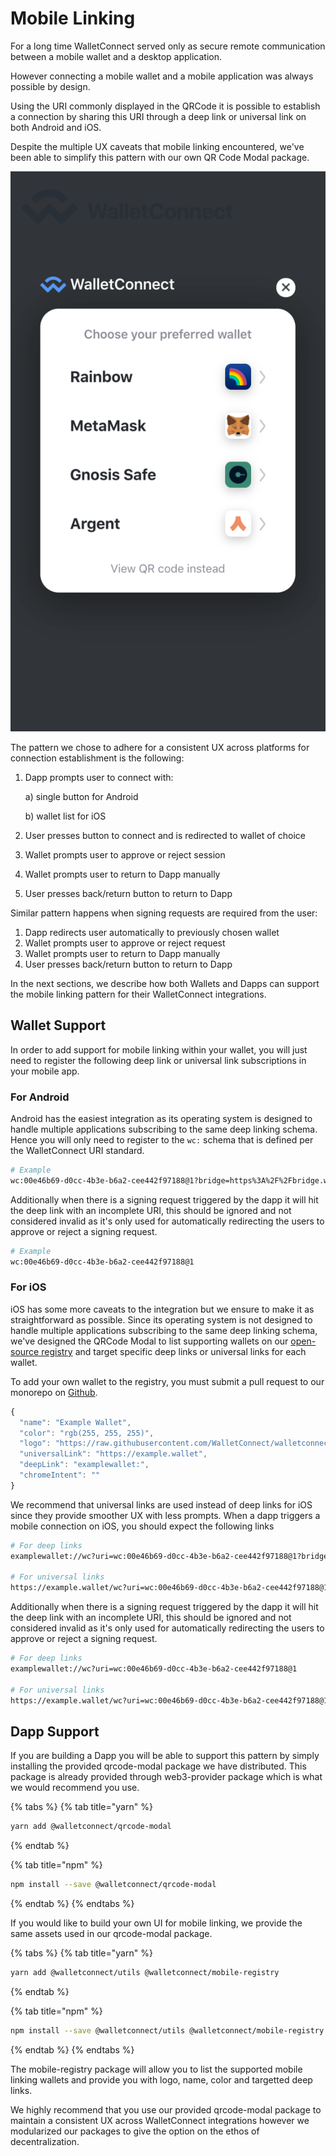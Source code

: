 # Mobile Linking

For a long time WalletConnect served only as secure remote communication between a mobile wallet and a desktop application.

However connecting a mobile wallet and a mobile application was always possible by design.

Using the URI commonly displayed in the QRCode it is possible to establish a connection by sharing this URI through a deep link or universal link on both Android and iOS.

Despite the multiple UX caveats that mobile linking encountered, we've been able to simplify this pattern with our own QR Code Modal package.

![mobile linking](.gitbook/assets/mobile-linking-preview.png)

The pattern we chose to adhere for a consistent UX across platforms for connection establishment is the following:

1. Dapp prompts user to connect with:

   a\) single button for Android

   b\) wallet list for iOS

2. User presses button to connect and is redirected to wallet of choice
3. Wallet prompts user to approve or reject session
4. Wallet prompts user to return to Dapp manually
5. User presses back/return button to return to Dapp

Similar pattern happens when signing requests are required from the user:

1. Dapp redirects user automatically to previously chosen wallet
2. Wallet prompts user to approve or reject request
3. Wallet prompts user to return to Dapp manually
4. User presses back/return button to return to Dapp

In the next sections, we describe how both Wallets and Dapps can support the mobile linking pattern for their WalletConnect integrations.

## Wallet Support

In order to add support for mobile linking within your wallet, you will just need to register the following deep link or universal link subscriptions in your mobile app.

### For Android

Android has the easiest integration as its operating system is designed to handle multiple applications subscribing to the same deep linking schema. Hence you will only need to register to the `wc:` schema that is defined per the WalletConnect URI standard.

```bash
# Example
wc:00e46b69-d0cc-4b3e-b6a2-cee442f97188@1?bridge=https%3A%2F%2Fbridge.walletconnect.org&key=91303dedf64285cbbaf9120f6e9d160a5c8aa3deb67017a3874cd272323f48ae
```

Additionally when there is a signing request triggered by the dapp it will hit the deep link with an incomplete URI, this should be ignored and not considered invalid as it's only used for automatically redirecting the users to approve or reject a signing request.

```bash
# Example
wc:00e46b69-d0cc-4b3e-b6a2-cee442f97188@1
```

### For iOS

iOS has some more caveats to the integration but we ensure to make it as straightforward as possible. Since its operating system is not designed to handle multiple applications subscribing to the same deep linking schema, we've designed the QRCode Modal to list supporting wallets on our [open-source registry](https://github.com/WalletConnect/walletconnect-monorepo/blob/next/packages/helpers/mobile-registry/registry.json) and target specific deep links or universal links for each wallet.

To add your own wallet to the registry, you must submit a pull request to our monorepo on [Github](https://github.com/walletconnect/walletconnect-monorepo).

```javascript
{
  "name": "Example Wallet",
  "color": "rgb(255, 255, 255)",
  "logo": "https://raw.githubusercontent.com/WalletConnect/walletconnect-monorepo/next/packages/helpers/mobile-registry/logos/wallet-example.png",
  "universalLink": "https://example.wallet",
  "deepLink": "examplewallet:",
  "chromeIntent": ""
}
```

We recommend that universal links are used instead of deep links for iOS since they provide smoother UX with less prompts. When a dapp triggers a mobile connection on iOS, you should expect the following links

```bash
# For deep links
examplewallet://wc?uri=wc:00e46b69-d0cc-4b3e-b6a2-cee442f97188@1?bridge=https%3A%2F%2Fbridge.walletconnect.org&key=91303dedf64285cbbaf9120f6e9d160a5c8aa3deb67017a3874cd272323f48ae

# For universal links
https://example.wallet/wc?uri=wc:00e46b69-d0cc-4b3e-b6a2-cee442f97188@1?bridge=https%3A%2F%2Fbridge.walletconnect.org&key=91303dedf64285cbbaf9120f6e9d160a5c8aa3deb67017a3874cd272323f48ae
```

Additionally when there is a signing request triggered by the dapp it will hit the deep link with an incomplete URI, this should be ignored and not considered invalid as it's only used for automatically redirecting the users to approve or reject a signing request.

```bash
# For deep links
examplewallet://wc?uri=wc:00e46b69-d0cc-4b3e-b6a2-cee442f97188@1

# For universal links
https://example.wallet/wc?uri=wc:00e46b69-d0cc-4b3e-b6a2-cee442f97188@1
```

## Dapp Support

If you are building a Dapp you will be able to support this pattern by simply installing the provided qrcode-modal package we have distributed. This package is already provided through web3-provider package which is what we would recommend you use.

{% tabs %}
{% tab title="yarn" %}
```bash
yarn add @walletconnect/qrcode-modal
```
{% endtab %}

{% tab title="npm" %}
```bash
npm install --save @walletconnect/qrcode-modal
```
{% endtab %}
{% endtabs %}

If you would like to build your own UI for mobile linking, we provide the same assets used in our qrcode-modal package.

{% tabs %}
{% tab title="yarn" %}
```bash
yarn add @walletconnect/utils @walletconnect/mobile-registry
```
{% endtab %}

{% tab title="npm" %}
```bash
npm install --save @walletconnect/utils @walletconnect/mobile-registry
```
{% endtab %}
{% endtabs %}

The mobile-registry package will allow you to list the supported mobile linking wallets and provide you with logo, name, color and targetted deep links.

We highly recommend that you use our provided qrcode-modal package to maintain a consistent UX across WalletConnect integrations however we modularized our packages to give the option on the ethos of decentralization.

